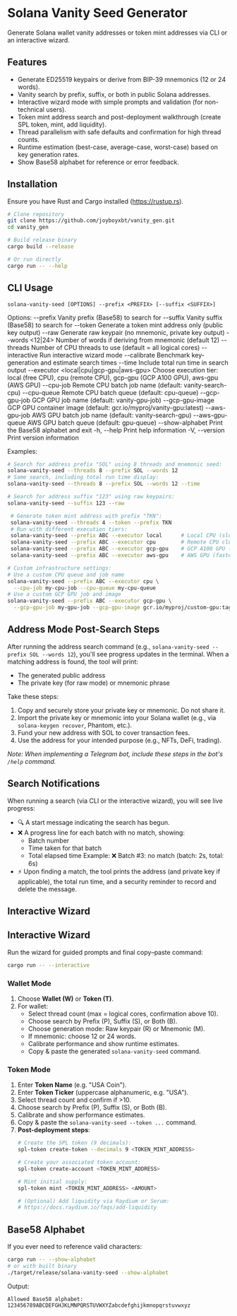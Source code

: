 # Solana Vanity Seed Generator

Generate Solana wallet vanity addresses or token mint addresses via CLI or an interactive wizard.

## Features
  - Generate ED25519 keypairs or derive from BIP-39 mnemonics (12 or 24 words).
  - Vanity search by prefix, suffix, or both in public Solana addresses.
  - Interactive wizard mode with simple prompts and validation (for non-technical users).
  - Token mint address search and post-deployment walkthrough (create SPL token, mint, add liquidity).
  - Thread parallelism with safe defaults and confirmation for high thread counts.
  - Runtime estimation (best-case, average-case, worst-case) based on key generation rates.
  - Show Base58 alphabet for reference or error feedback.

## Installation
Ensure you have Rust and Cargo installed (https://rustup.rs).

```bash
# Clone repository
git clone https://github.com/joyboyxbt/vanity_gen.git
cd vanity_gen

# Build release binary
cargo build --release

# Or run directly
cargo run -- --help
```

## CLI Usage
```
solana-vanity-seed [OPTIONS] --prefix <PREFIX> [--suffix <SUFFIX>]
```

Options:
  --prefix <PREFIX>       Vanity prefix (Base58) to search for
  --suffix <SUFFIX>       Vanity suffix (Base58) to search for
  --token                 Generate a token mint address only (public key output)
  --raw                   Generate raw keypair (no mnemonic, private key output)
  --words <12|24>         Number of words if deriving from mnemonic (default 12)
  --threads <N>           Number of CPU threads to use (default = all logical cores)
  --interactive           Run interactive wizard mode
  --calibrate             Benchmark key-generation and estimate search times
  --time                  Include total run time in search output
  --executor <local|cpu|gcp-gpu|aws-gpu>
                          Choose execution tier: local (free CPU), cpu (remote CPU),
                          gcp-gpu (GCP A100 GPU), aws-gpu (AWS GPU)
  --cpu-job <NAME>        Remote CPU batch job name (default: vanity-search-cpu)
  --cpu-queue <QUEUE>     Remote CPU batch queue (default: cpu-queue)
  --gcp-gpu-job <NAME>    GCP GPU job name (default: vanity-gpu-job)
  --gcp-gpu-image <IMG>   GCP GPU container image (default: gcr.io/myproj/vanity-gpu:latest)
  --aws-gpu-job <NAME>    AWS GPU batch job name (default: vanity-search-gpu)
  --aws-gpu-queue <QUEUE> AWS GPU batch queue (default: gpu-queue)
  --show-alphabet         Print the Base58 alphabet and exit
  -h, --help              Print help information
  -V, --version           Print version information

Examples:
```bash
# Search for address prefix "SOL" using 8 threads and mnemonic seed:
solana-vanity-seed --threads 8 --prefix SOL --words 12
# Same search, including total run time display:
solana-vanity-seed --threads 8 --prefix SOL --words 12 --time

# Search for address suffix "123" using raw keypairs:
solana-vanity-seed --suffix 123 --raw

 # Generate token mint address with prefix "TKN":
 solana-vanity-seed --threads 4 --token --prefix TKN
 # Run with different execution tiers:
 solana-vanity-seed --prefix ABC --executor local      # Local CPU (slowest, free)
 solana-vanity-seed --prefix ABC --executor cpu        # Remote CPU cluster (moderate speed, ~$0.10/hr)
 solana-vanity-seed --prefix ABC --executor gcp-gpu    # GCP A100 GPU (fast, cost-effective)
 solana-vanity-seed --prefix ABC --executor aws-gpu    # AWS GPU (fastest, higher cost)

# Custom infrastructure settings:
# Use a custom CPU queue and job name
solana-vanity-seed --prefix ABC --executor cpu \
  --cpu-job my-cpu-job --cpu-queue my-cpu-queue
# Use a custom GCP GPU job and image
solana-vanity-seed --prefix ABC --executor gcp-gpu \
  --gcp-gpu-job my-gpu-job --gcp-gpu-image gcr.io/myproj/custom-gpu:tag
 ```

## Address Mode Post-Search Steps

After running the address search command (e.g., `solana-vanity-seed --prefix SOL --words 12`), you'll see progress updates in the terminal. When a matching address is found, the tool will print:

- The generated public address
- The private key (for raw mode) or mnemonic phrase

Take these steps:

1. Copy and securely store your private key or mnemonic. Do not share it.
2. Import the private key or mnemonic into your Solana wallet (e.g., via `solana-keygen recover`, Phantom, etc.).
3. Fund your new address with SOL to cover transaction fees.
4. Use the address for your intended purpose (e.g., NFTs, DeFi, trading).

_Note: When implementing a Telegram bot, include these steps in the bot's `/help` command._

## Search Notifications

When running a search (via CLI or the interactive wizard), you will see live progress:
- 🔍 A start message indicating the search has begun.
- ❌ A progress line for each batch with no match, showing:
  - Batch number
  - Time taken for that batch
  - Total elapsed time
  Example:
    ❌ Batch #3: no match (batch: 2s, total: 6s)
- ⚡ Upon finding a match, the tool prints the address (and private key if applicable),
  the total run time, and a security reminder to record and delete the message.

## Interactive Wizard

## Interactive Wizard
Run the wizard for guided prompts and final copy–paste command:
```bash
cargo run -- --interactive
```

### Wallet Mode
1. Choose **Wallet (W)** or **Token (T)**.
2. For wallet:
   - Select thread count (max = logical cores, confirmation above 10).
   - Choose search by Prefix (P), Suffix (S), or Both (B).
   - Choose generation mode: Raw keypair (R) or Mnemonic (M).
   - If mnemonic: choose 12 or 24 words.
   - Calibrate performance and show runtime estimates.
   - Copy & paste the generated `solana-vanity-seed` command.

### Token Mode
1. Enter **Token Name** (e.g. "USA Coin").
2. Enter **Token Ticker** (uppercase alphanumeric, e.g. "USA").
3. Select thread count and confirm if >10.
4. Choose search by Prefix (P), Suffix (S), or Both (B).
5. Calibrate and show performance estimates.
6. Copy & paste the `solana-vanity-seed --token ...` command.
7. **Post-deployment steps**:
   ```bash
   # Create the SPL token (9 decimals):
   spl-token create-token --decimals 9 <TOKEN_MINT_ADDRESS>

   # Create your associated token account:
   spl-token create-account <TOKEN_MINT_ADDRESS>

   # Mint initial supply:
   spl-token mint <TOKEN_MINT_ADDRESS> <AMOUNT>

   # (Optional) Add liquidity via Raydium or Serum:
   # https://docs.raydium.io/faqs/add-liquidity
   ```

## Base58 Alphabet
If you ever need to reference valid characters:
```bash
cargo run -- --show-alphabet
# or with built binary
./target/release/solana-vanity-seed --show-alphabet
```
Output:
```
Allowed Base58 alphabet: 123456789ABCDEFGHJKLMNPQRSTUVWXYZabcdefghijkmnopqrstuvwxyz
```
